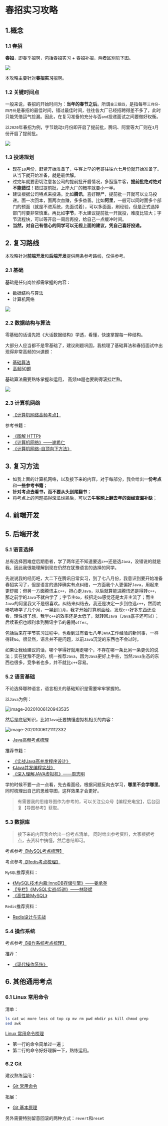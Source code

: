 # 春招实习攻略

## 1.概念

### 1.1 春招

**春招**，即春季招聘，包括春招实习 + 春招补招，两者区别见下图。

<img src="https://tva1.sinaimg.cn/large/007S8ZIlgy1gjffji8dtsj312e0gmtaq.jpg"></img>

本攻略主要针对**春招实习**招聘。

### 1.2 关键时间点

一般来说，春招的开始时间为：**当年的春节之后**。所谓`金三银四`，是指每年`三月份`-`四月份`是春招的最佳时间，错过最佳时间，往往各大厂已经招聘得差不多了，此时只能凭借运气捡漏。因此，在复习准备的充分与否`and`投递面试之间要做好权衡。

以`2020`年春招为例，字节跳动`2`月份即开启了提前批，腾讯、阿里等大厂则在`3`月份开启了提前批。

<img  src="https://tva1.sinaimg.cn/large/007S8ZIlgy1gjffjgvxjfj31120foq4h.jpg"></img>

### 1.3 投递规划

- 现在`10`月份，赶紧开始准备了，牛客上早的老哥往往六七月份就开始准备了。从当下就开始准备，就是最优解。
- 过完年就要密切注意各公司的提前批开启情况，多逛逛牛客，**提前批绝对绝对不能错过**！错过提前批，上岸大厂的概率就要小一半。
- 建议根据公司特点来投递。比如**腾讯**，喜好鞭尸，提前批一开就可以立马投递。面一次回本，面两次血赚，多多益善。比如**阿里**，一般可以同时面多个部门的预面（就是不进系统，先面试着），可以多面面，刷经验，但是正式选择部门时要非常慎重。再比如**字节**，不太建议提前批一开就投，难度比较大；字节流程快，可以等开启一周后再投，给自己一点缓冲时间。
- **当然，对自己有信心的同学可以无视上面的建议，凭自己喜好投递。**



## 2. 复习路线

本攻略针对**前端开发**和**后端开发**提供两条参考路线，仅供参考。

### 2.1 基础

基础是任何岗位都需掌握的内容：

- 数据结构与算法
- 计算机网络

<img src="https://tva1.sinaimg.cn/large/007S8ZIlgy1gjfftu1k8uj30tk0fywfk.jpg"></img>

### 2.2 数据结构与算法

零基础的话请先把《大话数据结构》学透，看懂，快速掌握每一种结构。

大部分人应当都不是零基础了，建议刷题巩固，我梳理了基础算法和春招面试中出现得非常高频的`50`道题：

- [基础算法](./docs/code.md#基础算法)
- [高频50题](./docs/code.md#高频50题)

基础算法需要熟练掌握和运用， 高频`50`题也要刷得滚挂烂熟。

<img src="https://tva1.sinaimg.cn/large/007S8ZIlgy1gjfftugmsnj311w0lswgd.jpg"></img>

### 2.3 计算机网络

- [【计算机网络高频考点】](./network/network.md)

参考书籍：
- [《图解 HTTP》](https://book.douban.com/subject/25863515/)
- [《计算机网络》——谢希仁](https://book.douban.com/subject/26960678/)
- [《计算机网络-自顶向下方法》](https://book.douban.com/subject/30280001/)


## 3. 复习方法
- 如我上面的计算机网络，以及接下来的内容，对于每部分，我会给出**一份考点**和**一些参考书籍**；
- **针对考点去看书，而不要从头到尾翻书**；
- 将考点上的问题搞得滚瓜烂熟后，可以去**牛客网上翻去年的面经查漏补缺**；


## 4. 前端开发







## 5. 后端开发

### 5.1 语言选择

总有选择困难症后期患者，学了两年还不知道要选`c++`还是选`Java`，没错说的就是我。因此我很能理解到现在仍然在犹豫语言的选择的同学。

先说说我的经历吧，大二下在腾讯日常实习，到了七八月份，我意识到要开始准备春招实习了，但是语言的选择确实有点纠结，一方面我个人更偏好`Java`，用起来更舒服；但另一方面腾讯主`c++`，担心走`Java`，以后就算能进腾讯还是得转`c++`，那之前学的`Java`不就白学了；字节主`Go`，校招走`Go`感觉还是太非主流了；而主`Java`的阿里我又不是很喜欢。纠结来纠结去，我还是决定一步到位选`c++`，然而吭哧吭哧学了几个月，一晃到`11月`，我才开始打算刷面经，发现`c++`好多东西还没看，理性想了想，我学`c++`的效率还是太低了，就转回`Java`（`Java`底子还可以）；后续春招也顺利拿到腾讯字节的暑期`offer`。

包括后来在字节实习过程中，也看到过有着七八年`JAVA`工作经验的新同事，一样得转`Go`。很显然，语言并不是问题，以前`Java`沉淀的东西也不会过时。

如果让我给建议的话，哪个学得好就用走哪个，不存在哪一条比另一条更优的说法；实在犹豫不定的，统一推荐`Java`，因为`Java`更好上手些，当然`Java`生态的东西也很多，竞争者也多，并不就比`c++`容易。

### 5.2 语言基础

不论选择哪种语言，语言相关的基础知识是需要牢牢掌握的。

以`Java`为例：

![image-20201006120943535](https://tva1.sinaimg.cn/large/007S8ZIlgy1gjfjvcob8uj317a0qewhw.jpg)


然后是底层知识，比如`Java`还要搞懂虚拟机相关的内容：

![image-20201006121112332](https://tva1.sinaimg.cn/large/007S8ZIlgy1gjfjvdthecj30va0nmjtq.jpg)

- [Java高频考点梳理](./network/java.md)

推荐书籍：

- [《实战Java高并发程序设计》](https://book.douban.com/subject/26663605/)
- [《Java并发编程实战》](https://book.douban.com/subject/10484692/)
- [《深入理解JAVA虚拟机》——周志明](https://book.douban.com/subject/34907497/)

学的时候不要一点一点看，先去看面经，根据问题反向去学习，**哪里不会学哪里**。同时梳理出自己的思维导图，这样效果才会更好。

> 有需要我的思维导图作为参考的，可以关注公众号【编程充电宝】，后台回复【导图参考】获取。

### 5.3 数据库

> 接下来的内容我会给出一份考点清单， 同时给出参考资料，大家根据考点，去资料中搞懂，然后总结即可。

考点参考[【MySQL考点梳理】](./network/mysql.md)

考点参考[【Redis考点梳理】](./network/redis.md)

`MySQL`推荐资料：

- [《MySQL技术内幕:InnoDB存储引擎》——姜承尧](https://book.douban.com/subject/24708143/)
- [【专栏】《MySQL实战45讲》——林晓斌](https://time.geekbang.org/column/intro/139)
- [《高性能MySQL》](https://book.douban.com/subject/23008813/)

`Redis`推荐资料：

- [Redis设计与实战](https://book.douban.com/subject/25900156/)

### 5.4 操作系统

考点参考[【操作系统考点梳理】](./network/os.md)

推荐：

- [《现代操作系统》](https://book.douban.com/subject/27096665/)



## 6. 其他通用考点

### 6.1 Linux 常用命令

清单：
```bash
ls cat wc more less cd top cp mv rm pwd mkdir ps kill chmod grep
sed awk
```

[Linux 常用命令梳理](./docs/linux)

- 第一行的命令简单过一遍；
- 第二行的命令好好理解一下，熟练运用。

### 6.2 Git

建议熟练运用：
- [Git 常用命令](./docs/git-base)

拓展：
- [Git 基本原理](./docs/git-work)

另外需要特别留意回滚的两种方式：`revert`和`reset`













